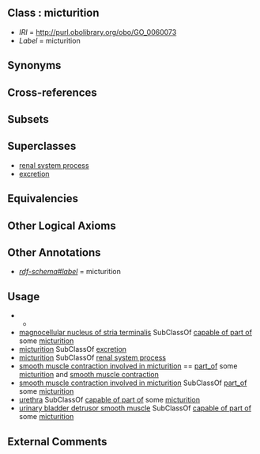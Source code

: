 
## Class : micturition

 * *IRI* = http://purl.obolibrary.org/obo/GO_0060073
 * *Label* = micturition

## Synonyms


## Cross-references


## Subsets


## Superclasses

 * [renal system process](../../GO/14/GO_0003014.md)
 * [excretion](../../GO/88/GO_0007588.md)

## Equivalencies


## Other Logical Axioms


## Other Annotations

 * *[rdf-schema#label](../../el/rdf-schema#label.md)* = micturition

## Usage

 * -
 * [magnocellular nucleus of stria terminalis](../../UBERON/27/UBERON_0007627.md) SubClassOf [capable of part of](../../RO/16/RO_0002216.md) some [micturition](../../GO/73/GO_0060073.md)
 * [micturition](../../GO/73/GO_0060073.md) SubClassOf [excretion](../../GO/88/GO_0007588.md)
 * [micturition](../../GO/73/GO_0060073.md) SubClassOf [renal system process](../../GO/14/GO_0003014.md)
 * [smooth muscle contraction involved in micturition](../../GO/83/GO_0060083.md) == [part_of](../../BFO/50/BFO_0000050.md) some [micturition](../../GO/73/GO_0060073.md) and [smooth muscle contraction](../../GO/39/GO_0006939.md)
 * [smooth muscle contraction involved in micturition](../../GO/83/GO_0060083.md) SubClassOf [part_of](../../BFO/50/BFO_0000050.md) some [micturition](../../GO/73/GO_0060073.md)
 * [urethra](../../UBERON/57/UBERON_0000057.md) SubClassOf [capable of part of](../../RO/16/RO_0002216.md) some [micturition](../../GO/73/GO_0060073.md)
 * [urinary bladder detrusor smooth muscle](../../UBERON/81/UBERON_0000381.md) SubClassOf [capable of part of](../../RO/16/RO_0002216.md) some [micturition](../../GO/73/GO_0060073.md)

## External Comments

